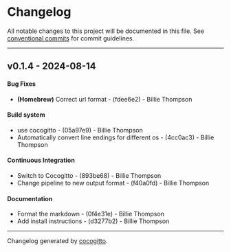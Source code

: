 # Changelog
All notable changes to this project will be documented in this file. See [conventional commits](https://www.conventionalcommits.org/) for commit guidelines.

- - -
## v0.1.4 - 2024-08-14
#### Bug Fixes
- **(Homebrew)** Correct url format - (fdee6e2) - Billie Thompson
#### Build system
- use cocogitto - (05a97e9) - Billie Thompson
- Automatically convert line endings for different os - (4cc0ac3) - Billie Thompson
#### Continuous Integration
- Switch to Cocogitto - (893be68) - Billie Thompson
- Change pipeline to new output format - (f40a0fd) - Billie Thompson
#### Documentation
- Format the markdown - (0f4e31e) - Billie Thompson
- Add install instructions - (d3277b2) - Billie Thompson

- - -

Changelog generated by [cocogitto](https://github.com/cocogitto/cocogitto).